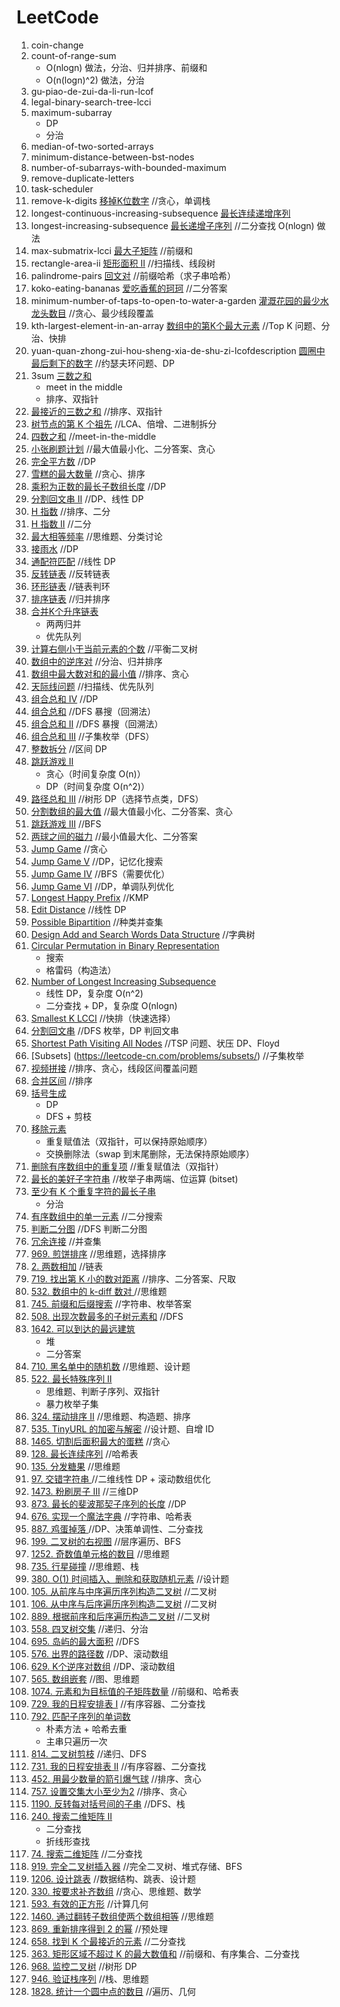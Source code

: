 # LeetCode
1. coin-change
1. count-of-range-sum
    - O(nlogn) 做法，分治、归并排序、前缀和
    - O(n(logn)^2) 做法，分治
1. gu-piao-de-zui-da-li-run-lcof
1. legal-binary-search-tree-lcci
1. maximum-subarray
    - DP
    - 分治
1. median-of-two-sorted-arrays
1. minimum-distance-between-bst-nodes
1. number-of-subarrays-with-bounded-maximum
1. remove-duplicate-letters
1. task-scheduler
1. remove-k-digits [移掉K位数字](https://leetcode-cn.com/problems/remove-k-digits/) //贪心，单调栈
1. longest-continuous-increasing-subsequence [最长连续递增序列](https://leetcode-cn.com/problems/longest-continuous-increasing-subsequence/)
1. longest-increasing-subsequence [最长递增子序列](https://leetcode-cn.com/problems/longest-increasing-subsequence/) //二分查找 O(nlogn) 做法
1. max-submatrix-lcci [最大子矩阵](https://leetcode-cn.com/problems/max-submatrix-lcci/) //前缀和
1. rectangle-area-ii [矩形面积 II](https://leetcode-cn.com/classic/problems/rectangle-area-ii/description/) //扫描线、线段树
1. palindrome-pairs [回文对](https://leetcode-cn.com/classic/problems/palindrome-pairs/description/) //前缀哈希（求子串哈希）
1. koko-eating-bananas [爱吃香蕉的珂珂](https://leetcode-cn.com/problems/koko-eating-bananas/) //二分答案
1. minimum-number-of-taps-to-open-to-water-a-garden [灌溉花园的最少水龙头数目](https://leetcode-cn.com/classic/problems/minimum-number-of-taps-to-open-to-water-a-garden/description/) //贪心、最少线段覆盖
1. kth-largest-element-in-an-array [数组中的第K个最大元素](https://leetcode-cn.com/problems/kth-largest-element-in-an-array) //Top K 问题、分治、快排
1. yuan-quan-zhong-zui-hou-sheng-xia-de-shu-zi-lcofdescription [圆圈中最后剩下的数字](https://leetcode-cn.com/classic/problems/yuan-quan-zhong-zui-hou-sheng-xia-de-shu-zi-lcof/description/) //约瑟夫环问题、DP
1. 3sum [三数之和](https://leetcode-cn.com/problems/3sum/)
      - meet in the middle
      - 排序、双指针
1. [最接近的三数之和](https://leetcode-cn.com/classic/problems/3sum-closest/description/) //排序、双指针
1. [树节点的第 K 个祖先](https://leetcode-cn.com/classic/problems/kth-ancestor-of-a-tree-node/description/) //LCA、倍增、二进制拆分
1. [四数之和](https://leetcode-cn.com/problems/4sum/) //meet-in-the-middle
1. [小张刷题计划](https://leetcode-cn.com/classic/problems/xiao-zhang-shua-ti-ji-hua/description/) //最大值最小化、二分答案、贪心
1. [完全平方数](https://leetcode-cn.com/problems/perfect-squares/) //DP
1. [雪糕的最大数量](https://leetcode-cn.com/classic/problems/maximum-ice-cream-bars/description/) //贪心、排序
1. [乘积为正数的最长子数组长度](https://leetcode-cn.com/problems/maximum-length-of-subarray-with-positive-product/) //DP
1. [分割回文串 II](https://leetcode-cn.com/problems/palindrome-partitioning-ii/) //DP、线性 DP
1. [H 指数](https://leetcode-cn.com/problems/h-index/) //排序、二分
1. [H 指数 II](https://leetcode-cn.com/problems/h-index-ii/) //二分
1. [最大相等频率](https://leetcode-cn.com/problems/maximum-equal-frequency/) //思维题、分类讨论
1. [接雨水](https://leetcode-cn.com/problems/trapping-rain-water/) //DP
1. [通配符匹配](https://leetcode-cn.com/problems/wildcard-matching/) //线性 DP
1. [反转链表](https://leetcode-cn.com/problems/reverse-linked-list/) //反转链表
1. [环形链表](https://leetcode-cn.com/problems/linked-list-cycle/) //链表判环
1. [排序链表](https://leetcode-cn.com/problems/sort-list/) //归并排序
1. [合并K个升序链表](https://leetcode-cn.com/problems/merge-k-sorted-lists/)
      - 两两归并
      - 优先队列
1. [计算右侧小于当前元素的个数](https://leetcode-cn.com/problems/count-of-smaller-numbers-after-self/) //平衡二叉树
1. [数组中的逆序对](https://leetcode-cn.com/problems/shu-zu-zhong-de-ni-xu-dui-lcof/) //分治、归并排序
1. [数组中最大数对和的最小值](https://leetcode-cn.com/problems/minimize-maximum-pair-sum-in-array/) //排序、贪心
1. [天际线问题](https://leetcode-cn.com/problems/the-skyline-problem/) //扫描线、优先队列
1. [组合总和 Ⅳ](https://leetcode-cn.com/problems/combination-sum-iv/) //DP
1. [组合总和](https://leetcode-cn.com/problems/combination-sum/) //DFS 暴搜（回溯法）
1. [组合总和 II](https://leetcode-cn.com/problems/combination-sum-ii/) //DFS 暴搜（回溯法）
1. [组合总和 III](https://leetcode-cn.com/problems/combination-sum-iii/) //子集枚举（DFS）
1. [整数拆分](https://leetcode-cn.com/problems/integer-break/) //区间 DP
1. [跳跃游戏 II](https://leetcode-cn.com/problems/jump-game-ii/)
      - 贪心（时间复杂度 O(n)）
      - DP（时间复杂度 O(n^2)）
1. [路径总和 III](https://leetcode-cn.com/problems/path-sum-iii/) //树形 DP（选择节点类，DFS）
1. [分割数组的最大值](https://leetcode-cn.com/problems/split-array-largest-sum/) //最大值最小化、二分答案、贪心
1. [跳跃游戏 III](https://leetcode-cn.com/problems/jump-game-iii/) //BFS
1. [两球之间的磁力](https://leetcode-cn.com/problems/magnetic-force-between-two-balls/) //最小值最大化、二分答案
1. [Jump Game](https://leetcode-cn.com/problems/jump-game/) //贪心
1. [Jump Game V](https://leetcode-cn.com/problems/jump-game-v/) //DP，记忆化搜索
1. [Jump Game IV](https://leetcode-cn.com/problems/jump-game-iv/) //BFS（需要优化）
1. [Jump Game VI](https://leetcode-cn.com/problems/jump-game-vi/) //DP，单调队列优化
1. [Longest Happy Prefix](https://leetcode-cn.com/problems/longest-happy-prefix/) //KMP
1. [Edit Distance](https://leetcode-cn.com/problems/edit-distance/) //线性 DP
1. [Possible Bipartition](https://leetcode-cn.com/problems/possible-bipartition/) //种类并查集
1. [Design Add and Search Words Data Structure](https://leetcode-cn.com/problems/design-add-and-search-words-data-structure/) //字典树
1. [Circular Permutation in Binary Representation](https://leetcode-cn.com/problems/circular-permutation-in-binary-representation/)
      - 搜索
      - 格雷码（构造法）
1. [Number of Longest Increasing Subsequence](https://leetcode-cn.com/problems/number-of-longest-increasing-subsequence/)
      - 线性 DP，复杂度 O(n^2)
      - 二分查找 + DP，复杂度 O(nlogn)
1. [Smallest K LCCI](https://leetcode-cn.com/problems/smallest-k-lcci/) //快排（快速选择）
1. [分割回文串](https://leetcode-cn.com/problems/palindrome-partitioning/) //DFS 枚举，DP 判回文串
1. [Shortest Path Visiting All Nodes](https://leetcode-cn.com/problems/shortest-path-visiting-all-nodes/) //TSP 问题、状压 DP、Floyd
1. [Subsets] (https://leetcode-cn.com/problems/subsets/) //子集枚举
1. [视频拼接](https://leetcode-cn.com/problems/video-stitching/) //排序、贪心，线段区间覆盖问题
1. [合并区间](https://leetcode-cn.com/problems/merge-intervals/) //排序
1. [括号生成](https://leetcode-cn.com/problems/generate-parentheses/)
      - DP
      - DFS + 剪枝
1. [移除元素](https://leetcode-cn.com/problems/remove-element/)
      - 重复赋值法（双指针，可以保持原始顺序）
      - 交换删除法（swap 到末尾删除，无法保持原始顺序）
1. [删除有序数组中的重复项](https://leetcode-cn.com/problems/remove-duplicates-from-sorted-array/) //重复赋值法（双指针）
1. [最长的美好子字符串](https://leetcode-cn.com/problems/longest-nice-substring/) //枚举子串两端、位运算 (bitset)
1. [至少有 K 个重复字符的最长子串](https://leetcode-cn.com/problems/longest-substring-with-at-least-k-repeating-characters/)
      - 分治
1. [有序数组中的单一元素](https://leetcode-cn.com/problems/single-element-in-a-sorted-array/) //二分搜索
1. [判断二分图](https://leetcode-cn.com/problems/is-graph-bipartite/) //DFS 判断二分图
1. [冗余连接](https://leetcode-cn.com/problems/redundant-connection/) //并查集
1. [969. 煎饼排序](https://leetcode-cn.com/problems/pancake-sorting/) //思维题，选择排序
1. [2. 两数相加](https://leetcode.cn/problems/add-two-numbers/) //链表
1. [719. 找出第 K 小的数对距离](https://leetcode.cn/problems/find-k-th-smallest-pair-distance/) //排序、二分答案、尺取
1. [532. 数组中的 k-diff 数对 ](https://leetcode.cn/problems/k-diff-pairs-in-an-array/)//思维题
1. [745. 前缀和后缀搜索](https://leetcode.cn/problems/prefix-and-suffix-search/) //字符串、枚举答案
1. [508. 出现次数最多的子树元素和](https://leetcode.cn/problems/most-frequent-subtree-sum/) //DFS
1. [1642. 可以到达的最远建筑](https://leetcode.cn/problems/furthest-building-you-can-reach/)
      - 堆
      - 二分答案
1. [710. 黑名单中的随机数](https://leetcode.cn/problems/random-pick-with-blacklist/) //思维题、设计题
1. [522. 最长特殊序列 II](https://leetcode.cn/problems/longest-uncommon-subsequence-ii/)
      - 思维题、判断子序列、双指针
      - 暴力枚举子集
1. [324. 摆动排序 II](https://leetcode.cn/problems/wiggle-sort-ii/) //思维题、构造题、排序
1. [535. TinyURL 的加密与解密](https://leetcode.cn/problems/encode-and-decode-tinyurl/) //设计题、自增 ID
1. [1465. 切割后面积最大的蛋糕](https://leetcode.cn/problems/maximum-area-of-a-piece-of-cake-after-horizontal-and-vertical-cuts/) //贪心
1. [128. 最长连续序列](https://leetcode.cn/problems/longest-consecutive-sequence/) //哈希表
1. [135. 分发糖果](https://leetcode.cn/problems/candy/) //思维题
1. [97. 交错字符串 ](https://leetcode.cn/problems/interleaving-string/)//二维线性 DP + 滚动数组优化
1. [1473. 粉刷房子 III](https://leetcode.cn/problems/paint-house-iii/) //三维DP
1. [873. 最长的斐波那契子序列的长度](https://leetcode.cn/problems/length-of-longest-fibonacci-subsequence/) //DP
1. [676. 实现一个魔法字典](https://leetcode.cn/problems/implement-magic-dictionary/) //字符串、哈希表
1. [887. 鸡蛋掉落 ](https://leetcode.cn/problems/super-egg-drop/)//DP、决策单调性、二分查找
1. [199. 二叉树的右视图](https://leetcode.cn/problems/binary-tree-right-side-view/) //层序遍历、BFS
1. [1252. 奇数值单元格的数目](https://leetcode.cn/problems/cells-with-odd-values-in-a-matrix/) //思维题
1. [735. 行星碰撞](https://leetcode.cn/problems/asteroid-collision/) //思维题、栈
1. [380. O(1) 时间插入、删除和获取随机元素](https://leetcode.cn/problems/insert-delete-getrandom-o1/) //设计题
1. [105. 从前序与中序遍历序列构造二叉树](https://leetcode.cn/problems/construct-binary-tree-from-preorder-and-inorder-traversal/) //二叉树
1. [106. 从中序与后序遍历序列构造二叉树](https://leetcode.cn/problems/construct-binary-tree-from-inorder-and-postorder-traversal/) //二叉树
1. [889. 根据前序和后序遍历构造二叉树](https://leetcode.cn/problems/construct-binary-tree-from-preorder-and-postorder-traversal/) //二叉树
1. [558. 四叉树交集](https://leetcode.cn/problems/logical-or-of-two-binary-grids-represented-as-quad-trees/) //递归、分治
1. [695. 岛屿的最大面积](https://leetcode.cn/problems/max-area-of-island/) //DFS
1. [576. 出界的路径数](https://leetcode.cn/problems/out-of-boundary-paths/) //DP、滚动数组
1. [629. K个逆序对数组](https://leetcode.cn/problems/k-inverse-pairs-array/) //DP、滚动数组
1. [565. 数组嵌套](https://leetcode.cn/problems/array-nesting/) //图、思维题
1. [1074. 元素和为目标值的子矩阵数量](https://leetcode.cn/problems/number-of-submatrices-that-sum-to-target/) //前缀和、哈希表
1. [729. 我的日程安排表 I](https://leetcode.cn/problems/my-calendar-i/) //有序容器、二分查找
1. [792. 匹配子序列的单词数](https://leetcode.cn/problems/number-of-matching-subsequences/)
      - 朴素方法 + 哈希去重
      - 主串只遍历一次 
1. [814. 二叉树剪枝](https://leetcode.cn/problems/binary-tree-pruning/) //递归、DFS
1. [731. 我的日程安排表 II](https://leetcode.cn/problems/my-calendar-ii/) //有序容器、二分查找
1. [452. 用最少数量的箭引爆气球](https://leetcode.cn/problems/minimum-number-of-arrows-to-burst-balloons/) //排序、贪心
1. [757. 设置交集大小至少为2](https://leetcode.cn/problems/set-intersection-size-at-least-two/) //排序、贪心
1. [1190. 反转每对括号间的子串](https://leetcode.cn/problems/reverse-substrings-between-each-pair-of-parentheses/) //DFS、栈
1. [240. 搜索二维矩阵 II](https://leetcode.cn/problems/search-a-2d-matrix-ii/)
      - 二分查找
      - 折线形查找
1. [74. 搜索二维矩阵](https://leetcode.cn/problems/search-a-2d-matrix/) //二分查找
1. [919. 完全二叉树插入器](https://leetcode.cn/problems/complete-binary-tree-inserter/) //完全二叉树、堆式存储、BFS
1. [1206. 设计跳表](https://leetcode.cn/problems/design-skiplist/) //数据结构、跳表、设计题
1. [330. 按要求补齐数组](https://leetcode.cn/problems/patching-array/) //贪心、思维题、数学
1. [593. 有效的正方形](https://leetcode.cn/problems/valid-square/) //计算几何
1. [1460. 通过翻转子数组使两个数组相等](https://leetcode.cn/problems/make-two-arrays-equal-by-reversing-sub-arrays/) //思维题
1. [869. 重新排序得到 2 的幂](https://leetcode.cn/problems/reordered-power-of-2/) //预处理
1. [658. 找到 K 个最接近的元素](https://leetcode.cn/problems/find-k-closest-elements/) //二分查找
1. [363. 矩形区域不超过 K 的最大数值和](https://leetcode.cn/problems/max-sum-of-rectangle-no-larger-than-k/) //前缀和、有序集合、二分查找
1. [968. 监控二叉树](https://leetcode.cn/problems/binary-tree-cameras/) //树形 DP
1. [946. 验证栈序列](https://leetcode.cn/problems/validate-stack-sequences/) //栈、思维题
1. [1828. 统计一个圆中点的数目](https://leetcode.cn/problems/queries-on-number-of-points-inside-a-circle/) //遍历、几何
